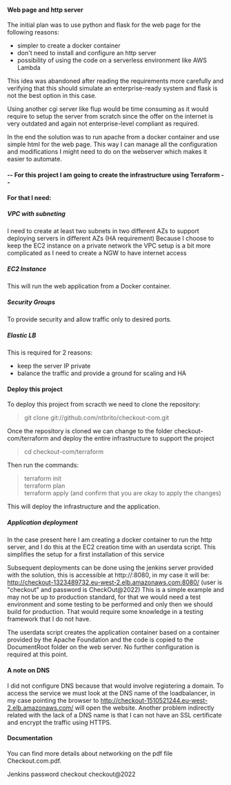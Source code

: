 #### Web page and http server
The initial plan was to use python and flask for the web page for the following reasons:
- simpler to create a docker container
- don't need to install and configure an http server
- possibility of using the code on a serverless environment like AWS Lambda

This idea was abandoned after reading the requirements more carefully and verifying that
this should simulate an enterprise-ready system and flask is not the best option in
this case.

Using another cgi server like flup would be time consuming as it would require to setup
the server from scratch since the offer on the internet is very outdated and again not
enterprise-level compliant as required.

In the end the solution was to run apache from a docker container and use simple html for 
the web page. This way I can manage all the configuration and modifications I might need
to do on the webserver which makes it easier to automate.

#### -- For this project I am going to create the infrastructure using Terraform --
#### For that I need:

##### VPC with subneting
I need to create at least two subnets in two different AZs to support deploying servers
in different AZs (HA requirement)
Because I choose to keep the EC2 instance on a private network the VPC setup is a bit more
complicated as I need to create a NGW to have internet access
##### EC2 Instance
This will run the web application from a Docker container.
##### Security Groups
To provide security and allow traffic only to desired ports.
##### Elastic LB
This is required for 2 reasons:
- keep the server IP private
- balance the traffic and provide a ground for scaling and HA

#### Deploy this project
To deploy this project from scracth we need to clone the repository:
> git clone git://github.com/ntbrito/checkout-com.git

Once the repository is cloned we can change to the folder checkout-com/terraform and deploy
the entire infrastructure to support the project
> cd checkout-com/terraform

Then run the commands:
> terraform init \
terraform plan \
terraform apply (and confirm that you are okay to apply the changes)

This will deploy the infrastructure and the application.

##### Application deployment
In the case present here I am creating a docker container to run the http server, and I do
this at the EC2 creation time with an userdata script.
This simplifies the setup for a first installation of this service

Subsequent deployments can be done using the jenkins server provided with the solution, this is
accessible at http://<loadbalancerDNSname>:8080, in my case it will be:
http://checkout-1323489732.eu-west-2.elb.amazonaws.com:8080/
(user is "checkout" and password is CheckOut@2022)
This is a simple example and may not be up to production standard, for that we would need a test
environment and some testing to be performed and only then we should build for production.
That would require some knowledge in a testing framework that I do not have.

The userdata script creates the application container based on a container provided by the
Apache Foundation and the code is copied to the DocumentRoot folder on the web server.
No further configuration is required at this point.

#### A note on DNS
I did not configure DNS because that would involve registering a domain. To access the service we
must look at the DNS name of the loadbalancer, in my case pointing the browser to
http://checkout-1510521244.eu-west-2.elb.amazonaws.com/ will open the website.
Another problem indirectly related with the lack of a DNS name is that I can not have an SSL
certificate and encrypt the traffic using HTTPS.

#### Documentation
You can find more details about networking on the pdf file Checkout.com.pdf.

Jenkins password
checkout
checkout@2022